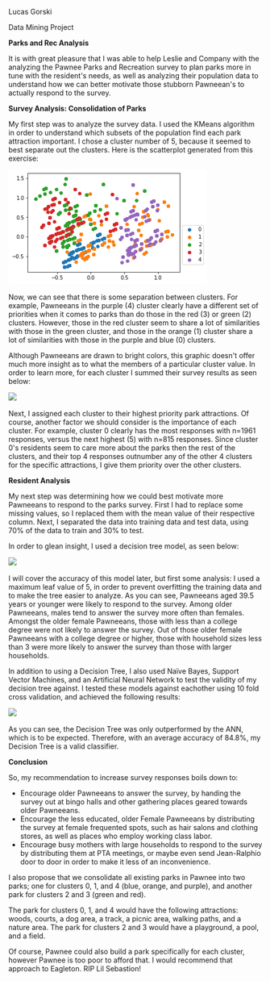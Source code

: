 Lucas Gorski

Data Mining Project

**Parks and Rec Analysis**

It is with great pleasure that I was able to help Leslie and Company with the analyzing the Pawnee Parks and Recreation survey to plan parks more in tune with the resident&#39;s needs, as well as analyzing their population data to understand how we can better motivate those stubborn Pawneean&#39;s to actually respond to the survey.

**Survey Analysis: Consolidation of Parks**

My first step was to analyze the survey data. I used the KMeans algorithm in order to understand which subsets of the population find each park attraction important. I chose a cluster number of 5, because it seemed to best separate out the clusters. Here is the scatterplot generated from this exercise:

![](kmeans.png)

Now, we can see that there is some separation between clusters. For example, Pawneeans in the purple (4) cluster clearly have a different set of priorities when it comes to parks than do those in the red (3) or green (2) clusters. However, those in the red cluster seem to share a lot of similarities with those in the green cluster, and those in the orange (1) cluster share a lot of similarities with those in the purple and blue (0) clusters.

Although Pawneeans are drawn to bright colors, this graphic doesn&#39;t offer much more insight as to what the members of a particular cluster value. In order to learn more, for each cluster I summed their survey results as seen below:

![](RackMultipart20200423-4-12nxi6u_html_2ca0bf22eb35b831.png)

Next, I assigned each cluster to their highest priority park attractions. Of course, another factor we should consider is the importance of each cluster. For example, cluster 0 clearly has the most responses with n=1961 responses, versus the next highest (5) with n=815 responses. Since cluster 0&#39;s residents seem to care more about the parks then the rest of the clusters, and their top 4 responses outnumber any of the other 4 clusters for the specific attractions, I give them priority over the other clusters.

**Resident Analysis**

My next step was determining how we could best motivate more Pawneeans to respond to the parks survey. First I had to replace some missing values, so I replaced them with the mean value of their respective column. Next, I separated the data into training data and test data, using 70% of the data to train and 30% to test.

In order to glean insight, I used a decision tree model, as seen below:

![](RackMultipart20200423-4-12nxi6u_html_f625bae61da40057.png)

I will cover the accuracy of this model later, but first some analysis: I used a maximum leaf value of 5, in order to prevent overfitting the training data and to make the tree easier to analyze. As you can see, Pawneeans aged 39.5 years or younger were likely to respond to the survey. Among older Pawneeans, males tend to answer the survey more often than females. Amongst the older female Pawneeans, those with less than a college degree were not likely to answer the survey. Out of those older female Pawneeans with a college degree or higher, those with household sizes less than 3 were more likely to answer the survey than those with larger households.

In addition to using a Decision Tree, I also used Naïve Bayes, Support Vector Machines, and an Artificial Neural Network to test the validity of my decision tree against. I tested these models against eachother using 10 fold cross validation, and achieved the following results:

![](RackMultipart20200423-4-12nxi6u_html_dd92037fb5c96f3a.png)

As you can see, the Decision Tree was only outperformed by the ANN, which is to be expected. Therefore, with an average accuracy of 84.8%, my Decision Tree is a valid classifier.

**Conclusion**

So, my recommendation to increase survey responses boils down to:

- Encourage older Pawneeans to answer the survey, by handing the survey out at bingo halls and other gathering places geared towards older Pawneeans.
- Encourage the less educated, older Female Pawneeans by distributing the survey at female frequented spots, such as hair salons and clothing stores, as well as places who employ working class labor.
- Encourage busy mothers with large households to respond to the survey by distributing them at PTA meetings, or maybe even send Jean-Ralphio door to door in order to make it less of an inconvenience.

I also propose that we consolidate all existing parks in Pawnee into two parks; one for clusters 0, 1, and 4 (blue, orange, and purple), and another park for clusters 2 and 3 (green and red).

The park for clusters 0, 1, and 4 would have the following attractions: woods, courts, a dog area, a track, a picnic area, walking paths, and a nature area. The park for clusters 2 and 3 would have a playground, a pool, and a field.

Of course, Pawnee could also build a park specifically for each cluster, however Pawnee is too poor to afford that. I would recommend that approach to Eagleton. RIP Lil Sebastion!
